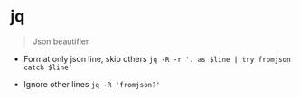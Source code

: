 # jq

> Json beautifier

- Format only json line, skip others
`jq -R -r '. as $line | try fromjson catch $line'`

- Ignore other lines
`jq -R 'fromjson?'`

